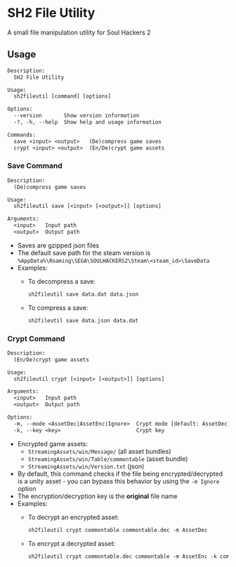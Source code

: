 
# SH2 File Utility

A small file manipulation utility for Soul Hackers 2

## Usage

```txt
Description:
  SH2 File Utility

Usage:
  sh2fileutil [command] [options]

Options:
  --version       Show version information
  -?, -h, --help  Show help and usage information

Commands:
  save <input> <output>   (De)compress game saves
  crypt <input> <output>  (En/De)crypt game assets
```

### Save Command

```txt
Description:
  (De)compress game saves

Usage:
  sh2fileutil save [<input> [<output>]] [options]

Arguments:
  <input>   Input path
  <output>  Output path
```

- Saves are gzipped json files
- The default save path for the steam version is `%AppData%\Roaming\SEGA\SOULHACKERS2\Steam\<steam_id>\SaveData`
- Examples:
  - To decompress a save:

    ```txt
    sh2fileutil save data.dat data.json
    ```

  - To compress a save:

    ```txt
    sh2fileutil save data.json data.dat
    ```

### Crypt Command

```txt
Description:
  (En/De)crypt game assets

Usage:
  sh2fileutil crypt [<input> [<output>]] [options]

Arguments:
  <input>   Input path
  <output>  Output path

Options:
  -m, --mode <AssetDec|AssetEnc|Ignore>  Crypt mode [default: AssetDec]
  -k, --key <key>                        Crypt key
```

- Encrypted game assets:
  - `StreamingAssets/win/Message/` (all asset bundles)
  - `StreamingAssets/win/Table/commontable` (asset bundle)
  - `StreamingAssets/win/Version.txt` (json)
- By default, this command checks if the file being encrypted/decrypted is a unity asset - you can bypass this behavior by using the `-m Ignore` option
- The encryption/decryption key is the **original** file name
- Examples:
  - To decrypt an encrypted asset:

    ```txt
    sh2fileutil crypt commontable commontable.dec -m AssetDec
    ```

  - To encrypt a decrypted asset:

    ```txt
    sh2fileutil crypt commontable.dec commontable -m AssetEnc -k commontable
    ```
